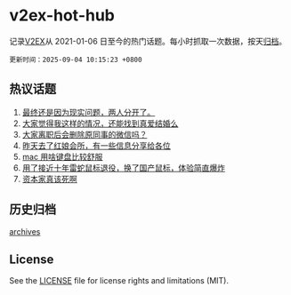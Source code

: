 # v2ex-hot-hub

 记录[V2EX](https://www.v2ex.com/)从 2021-01-06 日至今的热门话题。每小时抓取一次数据，按天[归档](archives)。

`更新时间：2025-09-04 10:15:23 +0800`

## 热议话题

1. [最终还是因为现实问题，两人分开了。](https://www.v2ex.com/t/1156743)
1. [大家觉得我这样的情况，还能找到真爱结婚么](https://www.v2ex.com/t/1156760)
1. [大家离职后会删除原同事的微信吗？](https://www.v2ex.com/t/1156780)
1. [昨天去了红娘会所，有一些信息分享给各位](https://www.v2ex.com/t/1156960)
1. [mac 用啥键盘比较舒服](https://www.v2ex.com/t/1156836)
1. [用了接近十年雷蛇鼠标退役，换了国产鼠标，体验简直爆炸](https://www.v2ex.com/t/1156858)
1. [资本家真该死啊](https://www.v2ex.com/t/1156917)

## 历史归档

[archives](archives)

## License

See the [LICENSE](LICENSE) file for license rights and limitations (MIT).
